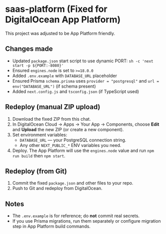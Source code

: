 # saas-platform (Fixed for DigitalOcean App Platform)

This project was adjusted to be App Platform friendly.

## Changes made
- Updated `package.json` start script to use dynamic PORT: `sh -c 'next start -p ${PORT:-8080}'`
- Ensured `engines.node` is set to `>=18.0.0`
- Added `.env.example` with `DATABASE_URL` placeholder
- Ensured Prisma `schema.prisma` uses `provider = "postgresql"` and `url = env("DATABASE_URL")` (if schema present)
- Added `next.config.js` and `tsconfig.json` (if TypeScript used)

## Redeploy (manual ZIP upload)
1. Download the fixed ZIP from this chat.
2. In DigitalOcean Cloud -> Apps -> Your App -> Components, choose **Edit** and **Upload** the new ZIP (or create a new component).
3. Set environment variables:
   - `DATABASE_URL` — your PostgreSQL connection string.
   - Any other `NEXT_PUBLIC_*` ENV variables you need.
4. Deploy. The App Platform will use the `engines.node` value and run `npm run build` then `npm start`.

## Redeploy (from Git)
1. Commit the fixed `package.json` and other files to your repo.
2. Push to Git and redeploy from DigitalOcean.

## Notes
- The `.env.example` is for reference; do **not** commit real secrets.
- If you use Prisma migrations, run them separately or configure migration step in App Platform build commands.
